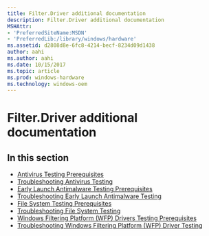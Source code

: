 ```yaml
---
title: Filter.Driver additional documentation
description: Filter.Driver additional documentation
MSHAttr:
- 'PreferredSiteName:MSDN'
- 'PreferredLib:/library/windows/hardware'
ms.assetid: d2808d8e-6fc8-4214-becf-8234d09d1438
author: aahi
ms.author: aahi
ms.date: 10/15/2017
ms.topic: article
ms.prod: windows-hardware
ms.technology: windows-oem
---
```


# Filter.Driver additional documentation


## <span id="in_this_section"></span>In this section


-   [Antivirus Testing Prerequisites](antivirus-testing-prerequisites.md)
-   [Troubleshooting Antivirus Testing](troubleshooting-antivirus-testing.md)
-   [Early Launch Antimalware Testing Prerequisites](early-launch-antimalware-testing-prerequisites.md)
-   [Troubleshooting Early Launch Antimalware Testing](troubleshooting-early-launch-antimalware-testing.md)
-   [File System Testing Prerequisites](file-system-testing-prerequisites.md)
-   [Troubleshooting File System Testing](troubleshooting-file-system-testing.md)
-   [Windows Filtering Platform (WFP) Drivers Testing Prerequisites](windows-filtering-platform--wfp--drivers-testing-prerequisites.md)
-   [Troubleshooting Windows Filtering Platform (WFP) Driver Testing](troubleshooting-windows-filtering-platform--wfp--driver-testing.md)

 

 






